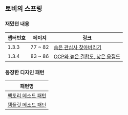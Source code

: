 ## 토비의 스프링

### 재밌던 내용

|챕터번호|페이지|링크|
|------|---|---|
|1.3.3|77 ~ 82|<a href="./docs/관계설정 책임의 분리.md">숨은 관심사 찾아버리기</a>|
|1.3.4|83 ~ 86|<a href="./docs/원칙과 패턴.md">OCP와 높은 결합도, 낮은 응집도</a>|

### 등장한 디자인 패턴

|패턴명|
|------|
|<a href="./src/designpattern/factorymethodpattern/">팩토리 메소드 패턴</a>|
|<a href="./src/designpattern/templatemethodpattern/">템플릿 메소드 패턴</a>|
